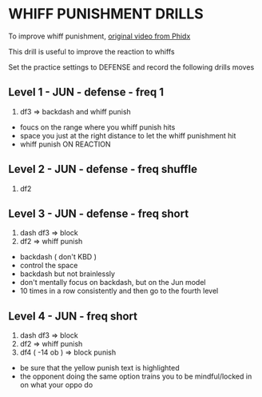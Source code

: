 # WHIFF PUNISHMENT DRILLS

To improve whiff punishment, [original video from Phidx](https://www.youtube.com/watch?v=xL9YdV4W1J4&list=PLeW_6dl3UNQzqlvAxwDAPmLmdFPzzy85a&index=7&ab_channel=PhiDX)

This drill is useful to improve the reaction to whiffs

Set the practice settings to DEFENSE and record the following drills moves

## Level 1 - JUN - defense - freq 1

1. df3 => backdash and whiff punish

- foucs on the range where you whiff punish hits
- space you just at the right distance to let the whiff punishment hit
- whiff punish ON REACTION

## Level 2 - JUN - defense - freq shuffle

1. df2

## Level 3 - JUN - defense - freq short

1. dash df3 => block
2. df2 => whiff punish

- backdash ( don't KBD )
- control the space
- backdash but not brainlessly
- don't mentally focus on backdash, but on the Jun model
- 10 times in a row consistently and then go to the fourth level

## Level 4 - JUN - freq short

1. dash df3 => block
2. df2 => whiff punish
3. df4 ( -14 ob ) => block punish

- be sure that the yellow punish text is highlighted
- the opponent doing the same option trains you to be mindful/locked in on what your oppo do
